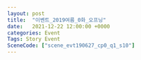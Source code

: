 ```yaml
---
layout: post
title:  "이벤트_2019여름_0화_오프닝"
date:   2021-12-22 12:00:00 +0000
categories: Event
Tags: Story Event
SceneCode: ["scene_evt190627_cp0_q1_s10"]
---
```

